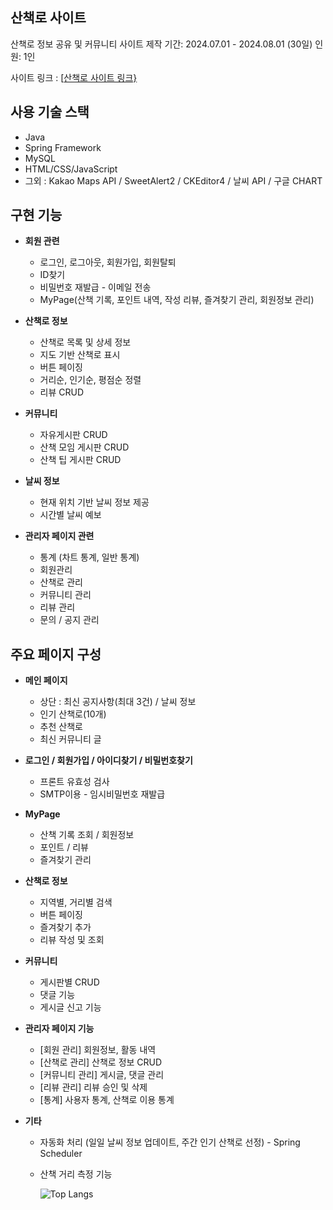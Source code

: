 ## 산책로 사이트

산책로 정보 공유 및 커뮤니티 사이트 
제작 기간: 2024.07.01 - 2024.08.01 (30일)
인원: 1인

사이트 링크 : [[산책로 사이트 링크}](http://49.142.157.251:9090/)

## 사용 기술 스택

* Java
* Spring Framework
* MySQL
* HTML/CSS/JavaScript
* 그외 : Kakao Maps API / SweetAlert2 / CKEditor4 / 날씨 API / 구글 CHART

## 구현 기능

* **회원 관련**
   * 로그인, 로그아웃, 회원가입, 회원탈퇴
   * ID찾기
   * 비밀번호 재발급 - 이메일 전송
   * MyPage(산책 기록, 포인트 내역, 작성 리뷰, 즐겨찾기 관리, 회원정보 관리)

* **산책로 정보**
   * 산책로 목록 및 상세 정보
   * 지도 기반 산책로 표시
   * 버튼 페이징
   * 거리순, 인기순, 평점순 정렬
   * 리뷰 CRUD

* **커뮤니티**
   * 자유게시판 CRUD
   * 산책 모임 게시판 CRUD
   * 산책 팁 게시판 CRUD

* **날씨 정보**
   * 현재 위치 기반 날씨 정보 제공
   * 시간별 날씨 예보

* **관리자 페이지 관련**
   * 통계 (차트 통계, 일반 통계)
   * 회원관리
   * 산책로 관리
   * 커뮤니티 관리
   * 리뷰 관리
   * 문의 / 공지 관리

## 주요 페이지 구성

* **메인 페이지**
   * 상단 : 최신 공지사항(최대 3건) / 날씨 정보
   * 인기 산책로(10개)
   * 추천 산책로
   * 최신 커뮤니티 글

* **로그인 / 회원가입 / 아이디찾기 / 비밀번호찾기**
   * 프론트 유효성 검사
   * SMTP이용 - 임시비밀번호 재발급

* **MyPage**
   * 산책 기록 조회 / 회원정보
   * 포인트 / 리뷰
   * 즐겨찾기 관리

* **산책로 정보**
   * 지역별, 거리별 검색
   * 버튼 페이징
   * 즐겨찾기 추가
   * 리뷰 작성 및 조회

* **커뮤니티**
   * 게시판별 CRUD
   * 댓글 기능
   * 게시글 신고 기능

* **관리자 페이지 기능**
   * [회원 관리] 회원정보, 활동 내역
   * [산책로 관리] 산책로 정보 CRUD
   * [커뮤니티 관리] 게시글, 댓글 관리
   * [리뷰 관리] 리뷰 승인 및 삭제
   * [통계] 사용자 통계, 산책로 이용 통계

* **기타**
   * 자동화 처리 (일일 날씨 정보 업데이트, 주간 인기 산책로 선정) - Spring Scheduler
   * 산책 거리 측정 기능
 
     ![Top Langs](https://github-readme-stats.vercel.app/api/top-langs/?username=BMJJJ&layout=compact)
